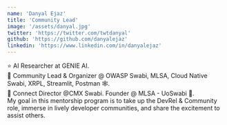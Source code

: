 ```yaml
---
name: 'Danyal Ejaz'
title: 'Community Lead'
image: '/assets/danyal.jpg'
twitter: 'https://twitter.com/twtdanyal'
github: 'https://github.com/danyalejaz'
linkedin: 'https://www.linkedin.com/in/danyalejaz'
---
```


<div>
  ⭐ AI Researcher at GENIE AI. <br/>
  👻 Community Lead & Organizer @ OWASP Swabi, MLSA, Cloud Native Swabi, XRPL, Streamlit, Postman 🕸️. <br/>
  🚀 Connect Director @CMX Swabi. Founder @ MLSA - UoSwabi 💙. 
</div>

<div class="mt-4">
My goal in this mentorship program is to take up the DevRel & Community role, immerse in lively developer communities, and share the excitement to assist others.
</div>
